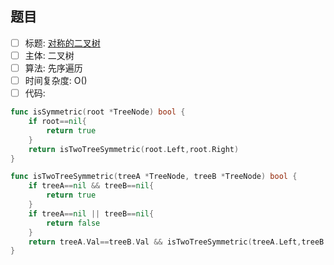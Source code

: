 ## 题目
- [ ] 标题: [对称的二叉树](https://leetcode-cn.com/problems/dui-cheng-de-er-cha-shu-lcof/)
- [ ] 主体: 二叉树
- [ ] 算法: 先序遍历
- [ ] 时间复杂度: O()
- [ ] 代码:
```go
func isSymmetric(root *TreeNode) bool {
	if root==nil{
		return true
	}
	return isTwoTreeSymmetric(root.Left,root.Right)
}

func isTwoTreeSymmetric(treeA *TreeNode, treeB *TreeNode) bool {
	if treeA==nil && treeB==nil{
		return true
	}
	if treeA==nil || treeB==nil{
		return false
	}
	return treeA.Val==treeB.Val && isTwoTreeSymmetric(treeA.Left,treeB.Right) && isTwoTreeSymmetric(treeA.Right,treeB.Left)
}
```
